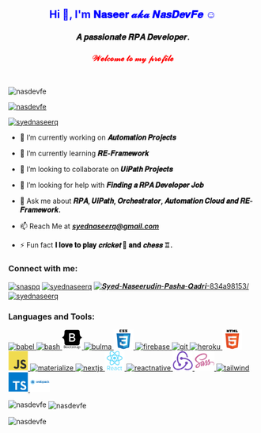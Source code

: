 <h2 align="center" style="color:blue">Hi 👋, I'm 𝐍𝐚𝐬𝐞𝐞𝐫 𝓪𝓴𝓪 𝑵𝒂𝒔𝑫𝒆𝒗𝑭𝒆 ☺️</h2>
<h3 align="center">𝑨 𝒑𝒂𝒔𝒔𝒊𝒐𝒏𝒂𝒕𝒆 𝑹𝑷𝑨 𝑫𝒆𝒗𝒆𝒍𝒐𝒑𝒆𝒓.</h3>
<h3 align="center" style="color:red">𝒲𝓮𝓁𝒸𝓸𝓂𝓮 𝓉𝓸 𝓂𝓎 𝓅𝓇𝓸𝒻𝒾𝓁𝓮</h3>

<br>

<p align="left"> <img src="https://komarev.com/ghpvc/?username=nasdevfe&label=Profile%20views&color=0e75b6&style=flat" alt="nasdevfe" /> </p>

<p align="left"> <a href="https://github.com/ryo-ma/github-profile-trophy"><img src="https://github-profile-trophy.vercel.app/?username=nasdevfe" alt="nasdevfe" /></a> </p>

<p align="left"> <a href="https://twitter.com/syednaseerq" target="blank"><img src="https://img.shields.io/twitter/follow/syednaseerq?logo=twitter&style=for-the-badge" alt="syednaseerq" /></a> </p>

- 🔭 I’m currently working on **𝑨𝒖𝒕𝒐𝒎𝒂𝒕𝒊𝒐𝒏 𝑷𝒓𝒐𝒋𝒆𝒄𝒕𝒔**

- 🌱 I’m currently learning **𝑹𝑬-𝑭𝒓𝒂𝒎𝒆𝒘𝒐𝒓𝒌**

- 👯 I’m looking to collaborate on **𝑼𝒊𝑷𝒂𝒕𝒉 𝑷𝒓𝒐𝒋𝒆𝒄𝒕𝒔**

- 🤝 I’m looking for help with **𝑭𝒊𝒏𝒅𝒊𝒏𝒈 𝒂 𝑹𝑷𝑨 𝑫𝒆𝒗𝒆𝒍𝒐𝒑𝒆𝒓 𝑱𝒐𝒃**

- 💬 Ask me about **𝑹𝑷𝑨, 𝑼𝒊𝑷𝒂𝒕𝒉, 𝑶𝒓𝒄𝒉𝒆𝒔𝒕𝒓𝒂𝒕𝒐𝒓, 𝑨𝒖𝒕𝒐𝒎𝒂𝒕𝒊𝒐𝒏 𝑪𝒍𝒐𝒖𝒅 𝒂𝒏𝒅 𝑹𝑬-𝑭𝒓𝒂𝒎𝒆𝒘𝒐𝒓𝒌.**

- 📫 Reach Me at ***syednaseerq@gmail.com***

- ⚡ Fun fact **𝐈 𝐥𝐨𝐯𝐞 𝐭𝐨 𝐩𝐥𝐚𝐲 ***𝐜𝐫𝐢𝐜𝐤𝐞𝐭*** 🏏 𝐚𝐧𝐝 ***𝐜𝐡𝐞𝐬𝐬*** ♖.**

<h3 align="left">Connect with me:</h3>
<p align="left">
<a href="https://codepen.io/snaspq" target="blank"><img align="center" src="https://raw.githubusercontent.com/rahuldkjain/github-profile-readme-generator/master/src/images/icons/Social/codepen.svg" alt="snaspq" height="30" width="40" /></a>
<a href="https://twitter.com/syednaseerq" target="blank"><img align="center" src="https://raw.githubusercontent.com/rahuldkjain/github-profile-readme-generator/master/src/images/icons/Social/twitter.svg" alt="syednaseerq" height="30" width="40" /></a>
<a href="https://linkedin.com/in/𝑺𝒚𝒆𝒅-𝑵𝒂𝒔𝒆𝒆𝒓𝒖𝒅𝒊𝒏-𝑷𝒂𝒔𝒉𝒂-𝑸𝒂𝒅𝒓𝒊-834a98153/" target="blank"><img align="center" src="https://raw.githubusercontent.com/rahuldkjain/github-profile-readme-generator/master/src/images/icons/Social/linked-in-alt.svg" alt="𝑺𝒚𝒆𝒅-𝑵𝒂𝒔𝒆𝒆𝒓𝒖𝒅𝒊𝒏-𝑷𝒂𝒔𝒉𝒂-𝑸𝒂𝒅𝒓𝒊-834a98153/" height="30" width="40" /></a>
<a href="https://instagram.com/syednaseerq" target="blank"><img align="center" src="https://raw.githubusercontent.com/rahuldkjain/github-profile-readme-generator/master/src/images/icons/Social/instagram.svg" alt="syednaseerq" height="30" width="40" /></a>
</p>

<h3 align="left">Languages and Tools:</h3>
<p align="left"> <a href="https://babeljs.io/" target="_blank" rel="noreferrer"> <img src="https://www.vectorlogo.zone/logos/babeljs/babeljs-icon.svg" alt="babel" width="40" height="40"/> </a> <a href="https://www.gnu.org/software/bash/" target="_blank" rel="noreferrer"> <img src="https://www.vectorlogo.zone/logos/gnu_bash/gnu_bash-icon.svg" alt="bash" width="40" height="40"/> </a> <a href="https://getbootstrap.com" target="_blank" rel="noreferrer"> <img src="https://raw.githubusercontent.com/devicons/devicon/master/icons/bootstrap/bootstrap-plain-wordmark.svg" alt="bootstrap" width="40" height="40"/> </a> <a href="https://bulma.io/" target="_blank" rel="noreferrer"> <img src="https://raw.githubusercontent.com/gilbarbara/logos/804dc257b59e144eaca5bc6ffd16949752c6f789/logos/bulma.svg" alt="bulma" width="40" height="40"/> </a> <a href="https://www.w3schools.com/css/" target="_blank" rel="noreferrer"> <img src="https://raw.githubusercontent.com/devicons/devicon/master/icons/css3/css3-original-wordmark.svg" alt="css3" width="40" height="40"/> </a> <a href="https://firebase.google.com/" target="_blank" rel="noreferrer"> <img src="https://www.vectorlogo.zone/logos/firebase/firebase-icon.svg" alt="firebase" width="40" height="40"/> </a> <a href="https://git-scm.com/" target="_blank" rel="noreferrer"> <img src="https://www.vectorlogo.zone/logos/git-scm/git-scm-icon.svg" alt="git" width="40" height="40"/> </a> <a href="https://heroku.com" target="_blank" rel="noreferrer"> <img src="https://www.vectorlogo.zone/logos/heroku/heroku-icon.svg" alt="heroku" width="40" height="40"/> </a> <a href="https://www.w3.org/html/" target="_blank" rel="noreferrer"> <img src="https://raw.githubusercontent.com/devicons/devicon/master/icons/html5/html5-original-wordmark.svg" alt="html5" width="40" height="40"/> </a> <a href="https://developer.mozilla.org/en-US/docs/Web/JavaScript" target="_blank" rel="noreferrer"> <img src="https://raw.githubusercontent.com/devicons/devicon/master/icons/javascript/javascript-original.svg" alt="javascript" width="40" height="40"/> </a> <a href="https://materializecss.com/" target="_blank" rel="noreferrer"> <img src="https://raw.githubusercontent.com/prplx/svg-logos/5585531d45d294869c4eaab4d7cf2e9c167710a9/svg/materialize.svg" alt="materialize" width="40" height="40"/> </a> <a href="https://nextjs.org/" target="_blank" rel="noreferrer"> <img src="https://cdn.worldvectorlogo.com/logos/nextjs-2.svg" alt="nextjs" width="40" height="40"/> </a> <a href="https://reactjs.org/" target="_blank" rel="noreferrer"> <img src="https://raw.githubusercontent.com/devicons/devicon/master/icons/react/react-original-wordmark.svg" alt="react" width="40" height="40"/> </a> <a href="https://reactnative.dev/" target="_blank" rel="noreferrer"> <img src="https://reactnative.dev/img/header_logo.svg" alt="reactnative" width="40" height="40"/> </a> <a href="https://redux.js.org" target="_blank" rel="noreferrer"> <img src="https://raw.githubusercontent.com/devicons/devicon/master/icons/redux/redux-original.svg" alt="redux" width="40" height="40"/> </a> <a href="https://sass-lang.com" target="_blank" rel="noreferrer"> <img src="https://raw.githubusercontent.com/devicons/devicon/master/icons/sass/sass-original.svg" alt="sass" width="40" height="40"/> </a> <a href="https://tailwindcss.com/" target="_blank" rel="noreferrer"> <img src="https://www.vectorlogo.zone/logos/tailwindcss/tailwindcss-icon.svg" alt="tailwind" width="40" height="40"/> </a> <a href="https://www.typescriptlang.org/" target="_blank" rel="noreferrer"> <img src="https://raw.githubusercontent.com/devicons/devicon/master/icons/typescript/typescript-original.svg" alt="typescript" width="40" height="40"/> </a> <a href="https://webpack.js.org" target="_blank" rel="noreferrer"> <img src="https://raw.githubusercontent.com/devicons/devicon/d00d0969292a6569d45b06d3f350f463a0107b0d/icons/webpack/webpack-original-wordmark.svg" alt="webpack" width="40" height="40"/> </a> </p>

<p><img align="left" src="https://github-readme-stats.vercel.app/api/top-langs?username=nasdevfe&show_icons=true&locale=en&layout=compact" alt="nasdevfe" /></p>

<p>&nbsp;<img align="center" src="https://github-readme-stats.vercel.app/api?username=nasdevfe&show_icons=true&locale=en" alt="nasdevfe" /></p>

<p><img align="center" src="https://github-readme-streak-stats.herokuapp.com/?user=nasdevfe&" alt="nasdevfe" /></p>
